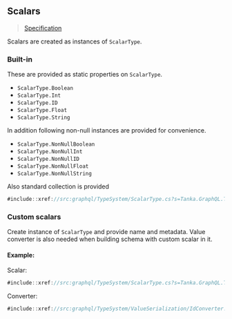 ## Scalars

> [Specification](https://facebook.github.io/graphql/June2018/#sec-Scalars)

Scalars are created as instances of `ScalarType`.

### Built-in

These are provided as static properties on `ScalarType`.

- `ScalarType.Boolean`
- `ScalarType.Int`
- `ScalarType.ID`
- `ScalarType.Float`
- `ScalarType.String`

In addition following non-null instances are provided for convenience.

- `ScalarType.NonNullBoolean`
- `ScalarType.NonNullInt`
- `ScalarType.NonNullID`
- `ScalarType.NonNullFloat`
- `ScalarType.NonNullString`

Also standard collection is provided

```csharp
#include::xref://src:graphql/TypeSystem/ScalarType.cs?s=Tanka.GraphQL.TypeSystem.ScalarType.Standard
```

### Custom scalars

Create instance of `ScalarType` and provide name and metadata. Value converter
is also needed when building schema with custom scalar in it.

#### Example:

Scalar:

```csharp
#include::xref://src:graphql/TypeSystem/ScalarType.cs?s=Tanka.GraphQL.TypeSystem.ScalarType.ID
```

Converter:

```csharp
#include::xref://src:graphql/TypeSystem/ValueSerialization/IdConverter.cs
```

